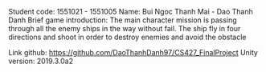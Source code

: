 Student code: 1551021 - 1551005
Name: Bui Ngoc Thanh Mai - Dao Thanh Danh
Brief game introduction:
The main character mission is passing through all the enemy ships in the 
way without fail. The ship fly in four directions and shoot in order to
destroy enemies and avoid the obstacle

Link github: https://github.com/DaoThanhDanh97/CS427_FinalProject
Unity version: 2019.3.0a2